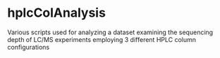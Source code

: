 # hplcColAnalysis
Various scripts used for analyzing a dataset examining the sequencing depth of LC/MS experiments employing 3 different HPLC column configurations
